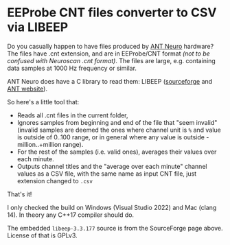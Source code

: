 # EEProbe CNT files converter to CSV via LIBEEP

Do you casually happen to have files produced by [ANT Neuro](https://ant-neuro.com/about-ant) hardware? The files have
.cnt extension, and are in EEProbe/CNT format _(not to be confused with Neuroscan .cnt format)_. The files are large, e.g.
containing data samples at 1000 Hz frequency or similar.

ANT Neuro does have a C library to read them: LIBEEP ([sourceforge](https://sourceforge.net/projects/libeep/) and [ANT website](http://download.ant-neuro.com/matlab/)).

So here's a little tool that:
* Reads all .cnt files in the current folder,
* Ignores samples from beginning and end of the file that "seem invalid" (invalid samples are deemed the ones where channel unit is `%` and value
  is outside of 0..100 range, or in general where any value is outside -million..+million range).
* For the rest of the samples (i.e. valid ones), averages their values over each minute.
* Outputs channel titles and the "average over each minute" channel values as a CSV file, with the same name as input CNT file, just extension changed to `.csv`

That's it!

I only checked the build on Windows (Visual Studio 2022) and Mac (clang 14). In theory any C++17 compiler should do.

The embedded `libeep-3.3.177` source is from the SourceForge page above. License of that is GPLv3.
